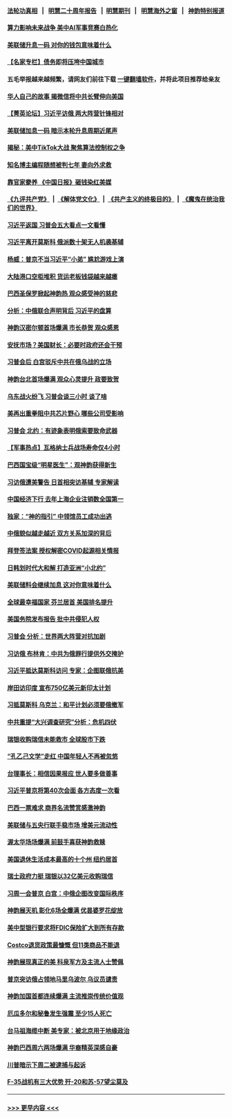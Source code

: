 #### [法轮功真相](https://github.com/gfw-breaker/truth/blob/master/README.md?t=0) &nbsp;&nbsp;|&nbsp;&nbsp; [明慧二十周年报告](https://github.com/gfw-breaker/mh-reports/blob/master/README.md?t=0) &nbsp;&nbsp;|&nbsp;&nbsp;[明慧期刊](https://github.com/gfw-breaker/mh-qikan) &nbsp;&nbsp;|&nbsp;&nbsp; [明慧海外之窗](https://github.com/gfw-breaker/mh-news/blob/master/README.md?t=0) &nbsp;&nbsp;|&nbsp;&nbsp; [神韵特别报道](https://github.com/gfw-breaker/mh-news/blob/master/shenyun.md?t=0)
#### [算力影响未来战争 美中AI军事竞赛白热化](../pages/nf4514/n13955963.md?t=03231843) 
#### [美联储升息一码 对你的钱包意味着什么](../pages/nf4514/n13956303.md?t=03231843) 
#### [【名家专栏】债务即将压垮中国城市](../pages/nf4514/n13953703.md?t=03231843) 
#### 五毛举报越来越频繁，请网友们前往下载 [一键翻墙软件](https://github.com/gfw-breaker/ssr-accounts)，并将此项目推荐给亲友
#### [华人自己的故事 揭微信将中共长臂伸向美国](../pages/nf4514/n13955603.md?t=03231843) 
#### [【菁英论坛】习近平访俄 两大阵营针锋相对](../pages/nf4514/n13956271.md?t=03231843) 
#### [美联储加息一码 暗示本轮升息周期近尾声](../pages/nf4514/n13956192.md?t=03231843) 
#### [揭秘：美中TikTok大战 聚焦算法控制权之争](../pages/nf4514/n13956048.md?t=03231843) 
#### [知名博主编程随想被判七年 妻向外求救](../pages/nf4514/n13955870.md?t=03231843) 
#### [靠官家豢养 《中国日报》砸钱染红美媒](../pages/nf4514/n13955663.md?t=03231843) 
#### [《九评共产党》](https://github.com/begood0513/9ping.md/blob/master/README.md) &nbsp;|&nbsp; [《解体党文化》](../../../../jtdwh.md/blob/master/README.md)  &nbsp;|&nbsp; [《共产主义的终极目的》](../../../../gczydzjmd.md/blob/master/README.md) &nbsp;|&nbsp; [《魔鬼在统治我们的世界》](../../../../mgztzwmdsj.md/blob/master/README.md) 
#### [习近平返国 习普会五大看点一文看懂](../pages/nf4514/n13956043.md?t=03231843) 
#### [习近平离开莫斯科 俄派数十架无人机袭基辅](../pages/nf4514/n13955923.md?t=03231843) 
#### [杨威：普京不当习近平“小弟” 尴尬游戏上演](../pages/nf4514/n13955563.md?t=03231843) 
#### [大陆港口空柜堆积 货运老板钱袋越来越瘪](../pages/nf4514/n13955172.md?t=03231843) 
#### [巴西圣保罗掀起神韵热 观众感受神的慈悲](../pages/nf4514/n13955893.md?t=03231843) 
#### [分析：中俄联合声明背后 习近平的盘算](../pages/nf4514/n13955372.md?t=03231843) 
#### [神韵汉密尔顿首场爆满 市长恭贺 观众感恩](../pages/nf4514/n13955724.md?t=03231843) 
#### [安抚市场？美国财长：必要时政府还会干预](../pages/nf4514/n13955464.md?t=03231843) 
#### [习普会后 白宫驳斥中共在俄乌战的立场](../pages/nf4514/n13955353.md?t=03231843) 
#### [神韵台北首场爆满 观众心灵提升 政要致贺](../pages/nf4514/n13955392.md?t=03231843) 
#### [乌东战火纷飞 习普会谈三小时 谈了啥](../pages/nf4514/n13955228.md?t=03231843) 
#### [美再出重拳阻中共芯片野心 哪些公司受影响](../pages/nf4514/n13955288.md?t=03231843) 
#### [习普会 北约：有迹象表明俄索要致命武器](../pages/nf4514/n13955283.md?t=03231843) 
#### [【军事热点】瓦格纳士兵战场寿命仅4小时](../pages/nf4514/n13955034.md?t=03231843) 
#### [巴西国宝级“明星医生”：观神韵获得新生](../pages/nf4514/n13955123.md?t=03231843) 
#### [习访俄遭美警告 日首相突访基辅 专家解读](../pages/nf4514/n13954987.md?t=03231843) 
#### [中国经济下行 去年上海企业注销数全国第一](../pages/nf4514/n13954930.md?t=03231843) 
#### [独家：“神的指引” 中领馆员工成功出逃](../pages/nf4514/n13953285.md?t=03231843) 
#### [中俄貌似越走越近 双方关系加深的背后](../pages/nf4514/n13954919.md?t=03231843) 
#### [拜登签法案 授权解密COVID起源相关情报](../pages/nf4514/n13954813.md?t=03231843) 
#### [日韩划时代大和解 打造亚洲“小北约”](../pages/nf4514/n13955065.md?t=03231843) 
#### [美联储料会继续加息 这对你意味着什么](../pages/nf4514/n13954694.md?t=03231843) 
#### [全球最幸福国家 芬兰居首 美国排名提升](../pages/nf4514/n13954652.md?t=03231843) 
#### [美国务院发布报告 批中共侵犯人权](../pages/nf4514/n13954646.md?t=03231843) 
#### [习普会 分析：世界两大阵营对抗加剧](../pages/nf4514/n13954620.md?t=03231843) 
#### [习访俄 布林肯：中共为俄罪行提供外交掩护](../pages/nf4514/n13954596.md?t=03231843) 
#### [习近平抵达莫斯科访问 专家：企图联俄抗美](../pages/nf4514/n13954464.md?t=03231843) 
#### [岸田访印度 宣布750亿美元新印太计划](../pages/nf4514/n13954474.md?t=03231843) 
#### [习抵莫斯科 乌克兰：和平计划必须要俄撤军](../pages/nf4514/n13954522.md?t=03231843) 
#### [中共重提“大兴调查研究”分析：危机四伏](../pages/nf4514/n13954335.md?t=03231843) 
#### [瑞银收购瑞信未能救市 全球股市下跌](../pages/nf4514/n13954348.md?t=03231843) 
#### [“孔乙己文学”走红 中国年轻人不再被忽悠](../pages/nf4514/n13953821.md?t=03231843) 
#### [台理事长：相信因果报应 世人要多做善事](../pages/nf4514/n13953813.md?t=03231843) 
#### [习近平普京将第40次会面 各方态度一次看](../pages/nf4514/n13954023.md?t=03231843) 
#### [巴西一票难求 商界名流赞赏感激神韵](../pages/nf4514/n13954427.md?t=03231843) 
#### [美联储与五央行联手稳市场 增美元流动性](../pages/nf4514/n13954204.md?t=03231843) 
#### [渥太华场场爆满 前鼓手喜获神韵救赎](../pages/nf4514/n13954215.md?t=03231843) 
#### [美国退休生活成本最高的十个州 纽约居首](../pages/nf4514/n13953987.md?t=03231843) 
#### [瑞士政府力挺 瑞银以32亿美元收购瑞信](../pages/nf4514/n13954024.md?t=03231843) 
#### [习周一会普京 白宫：中俄企图改变国际秩序](../pages/nf4514/n13953906.md?t=03231843) 
#### [神韵展天机 彰化6场全爆满 优昙婆罗花绽放](../pages/nf4514/n13953950.md?t=03231843) 
#### [美中型银行要求将FDIC保险扩大到所有存款](../pages/nf4514/n13953859.md?t=03231843) 
#### [Costco退货政策最慷慨 但11类商品不能退](../pages/nf4514/n13952121.md?t=03231843) 
#### [神韵展现真正的美 科泉军方及主流人士赞佩](../pages/nf4514/n13953896.md?t=03231843) 
#### [普京突访俄占领地马里乌波尔 乌议员谴责](../pages/nf4514/n13953749.md?t=03231843) 
#### [神韵加国首都连续爆满 主流推崇传统价值观](../pages/nf4514/n13953657.md?t=03231843) 
#### [厄瓜多尔和秘鲁发生强震 至少15人死亡](../pages/nf4514/n13953570.md?t=03231843) 
#### [台马祖海缆中断 美专家：被北京用于地缘政治](../pages/nf4514/n13953178.md?t=03231843) 
#### [神韵巴西周六两场爆满 华裔精英深感自豪](../pages/nf4514/n13953650.md?t=03231843) 
#### [川普暗示下周二被逮捕与起诉](../pages/nf4514/n13953186.md?t=03231843) 
#### [F-35战机有三大优势 歼-20和苏-57望尘莫及](../pages/nf4514/n13952900.md?t=03231843) 

----
#### [ >>> 更早内容 <<< ](../indexes/nf4514-earlier.md)
